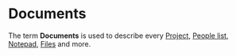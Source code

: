 # Documents

The term **Documents** is used to describe every [Project](../projects), [People list](../people), [Notepad](../notepad), [Files](../files) and more.

<img :src="$withBase('/assets/img/general/documents.png')">